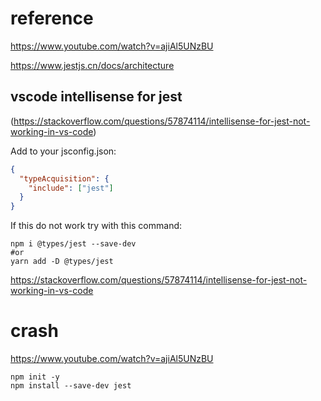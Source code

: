 # reference

https://www.youtube.com/watch?v=ajiAl5UNzBU

https://www.jestjs.cn/docs/architecture

## vscode intellisense for jest

(https://stackoverflow.com/questions/57874114/intellisense-for-jest-not-working-in-vs-code)

Add to your jsconfig.json:

```json
{
  "typeAcquisition": {
    "include": ["jest"]
  }
}
```

If this do not work try with this command:

```shell
npm i @types/jest --save-dev
#or
yarn add -D @types/jest
```

https://stackoverflow.com/questions/57874114/intellisense-for-jest-not-working-in-vs-code

# crash

https://www.youtube.com/watch?v=ajiAl5UNzBU

```shell
npm init -y
npm install --save-dev jest
```
